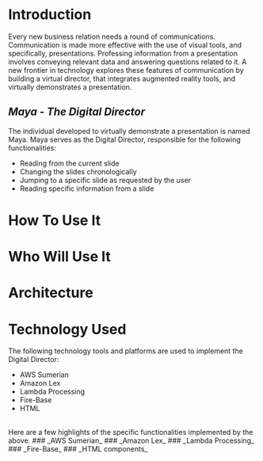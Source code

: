 # Introduction
Every new business relation needs a round of communications. Communication is made more effective with the use of visual tools, and specifically, presentations. Professing information from a presentation involves conveying relevant data and answering questions related to it. A new frontier in technology explores these features of communication by building a virtual director, that integrates augmented reality tools, and virtually demonstrates a presentation. 
  ## _Maya - The Digital Director_
The individual developed to virtually demonstrate a presentation is named Maya. Maya serves as the Digital Director, responsible for the following functionalities:
* Reading from the current slide
* Changing the slides chronologically
* Jumping to a specific slide as requested by the user
* Reading specific information from a slide

# How To Use It

# Who Will Use It

# Architecture

# Technology Used
The following technology tools and platforms are used to implement the Digital Director:
* AWS Sumerian
* Amazon Lex
* Lambda Processing
* Fire-Base
* HTML
<br/> 
Here are a few highlights of the specific functionalities implemented by the above. 
  ### _AWS Sumerian_
  ### _Amazon Lex_
  ### _Lambda Processing_
  ### _Fire-Base_
  ### _HTML components_ 
 
